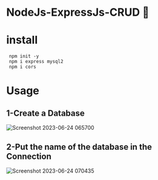 # NodeJs-ExpressJs-CRUD 	:rocket:
# install 
```
 npm init -y
 npm i express mysql2
 npm i cors
```
# Usage

## 1-Create a Database
![Screenshot 2023-06-24 065700](https://github.com/mody19765/Full-Stack-Project--CRUD-Operations/assets/73292867/47dbaa1f-b3f3-43eb-b01b-ca408d9cf1fc)


 ## 2-Put the name of the database in the Connection 
![Screenshot 2023-06-24 070435](https://github.com/mody19765/Full-Stack-Project--CRUD-Operations/assets/73292867/a8e81c88-6610-4ee4-ba1e-4b82aa497f29)


